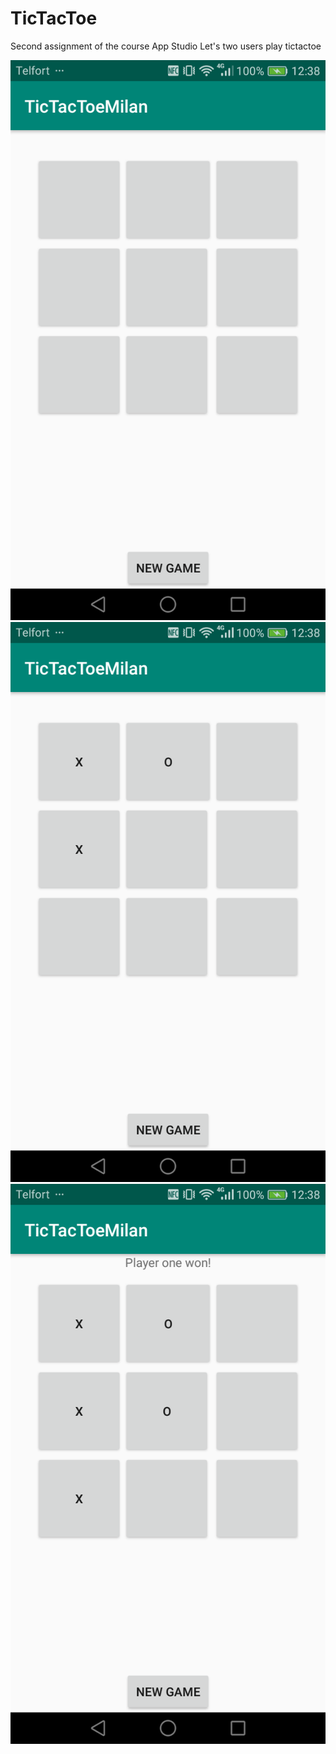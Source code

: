# TicTacToe

Second assignment of the course App Studio
Let's two users play tictactoe

![](Images/Screenshot_2019-02-11-12-38-19.png)
![](Images/Screenshot_2019-02-11-12-38-30.png)
![](Images/Screenshot_2019-02-11-12-38-39.png)

